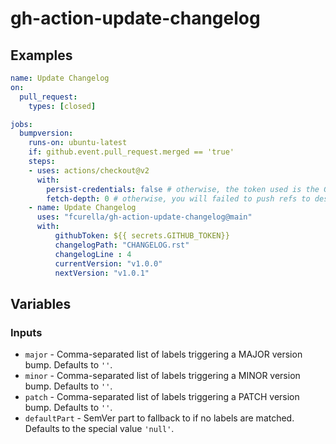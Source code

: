 # gh-action-update-changelog

## Examples

```yml
name: Update Changelog
on:
  pull_request:
    types: [closed]

jobs:
  bumpversion:
    runs-on: ubuntu-latest
    if: github.event.pull_request.merged == 'true'
    steps:
    - uses: actions/checkout@v2
      with:
        persist-credentials: false # otherwise, the token used is the GITHUB_TOKEN, instead of your personal token
        fetch-depth: 0 # otherwise, you will failed to push refs to dest repo
    - name: Update Changelog
      uses: "fcurella/gh-action-update-changelog@main"
      with:
          githubToken: ${{ secrets.GITHUB_TOKEN}}
          changelogPath: "CHANGELOG.rst"
          changelogLine : 4
          currentVersion: "v1.0.0"
          nextVersion: "v1.0.1"
```

## Variables

### Inputs

* `major` - Comma-separated list of labels triggering a MAJOR version bump. Defaults to `''`.
* `minor` - Comma-separated list of labels triggering a MINOR version bump. Defaults to `''`.
* `patch` - Comma-separated list of labels triggering a PATCH version bump. Defaults to `''`.
* `defaultPart` - SemVer part to fallback to if no labels are matched. Defaults to the
  special value `'null'`.
